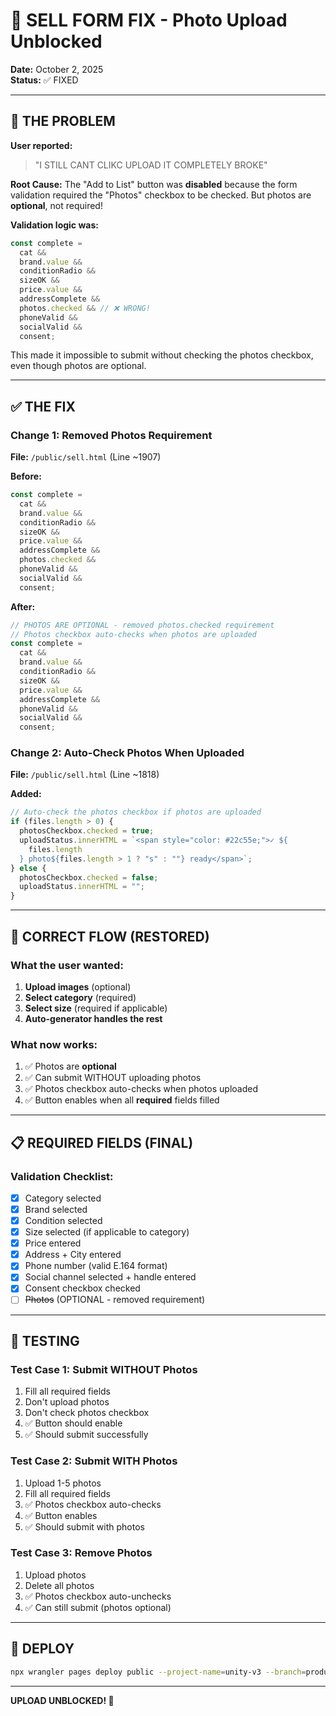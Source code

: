 # 🔧 SELL FORM FIX - Photo Upload Unblocked

**Date:** October 2, 2025  
**Status:** ✅ FIXED

---

## 🐛 THE PROBLEM

**User reported:**

> "I STILL CANT CLIKC UPLOAD IT COMPLETELY BROKE"

**Root Cause:**
The "Add to List" button was **disabled** because the form validation required the "Photos" checkbox to be checked. But photos are **optional**, not required!

**Validation logic was:**

```javascript
const complete =
  cat &&
  brand.value &&
  conditionRadio &&
  sizeOK &&
  price.value &&
  addressComplete &&
  photos.checked && // ❌ WRONG!
  phoneValid &&
  socialValid &&
  consent;
```

This made it impossible to submit without checking the photos checkbox, even though photos are optional.

---

## ✅ THE FIX

### Change 1: Removed Photos Requirement

**File:** `/public/sell.html` (Line ~1907)

**Before:**

```javascript
const complete =
  cat &&
  brand.value &&
  conditionRadio &&
  sizeOK &&
  price.value &&
  addressComplete &&
  photos.checked &&
  phoneValid &&
  socialValid &&
  consent;
```

**After:**

```javascript
// PHOTOS ARE OPTIONAL - removed photos.checked requirement
// Photos checkbox auto-checks when photos are uploaded
const complete =
  cat &&
  brand.value &&
  conditionRadio &&
  sizeOK &&
  price.value &&
  addressComplete &&
  phoneValid &&
  socialValid &&
  consent;
```

### Change 2: Auto-Check Photos When Uploaded

**File:** `/public/sell.html` (Line ~1818)

**Added:**

```javascript
// Auto-check the photos checkbox if photos are uploaded
if (files.length > 0) {
  photosCheckbox.checked = true;
  uploadStatus.innerHTML = `<span style="color: #22c55e;">✓ ${
    files.length
  } photo${files.length > 1 ? "s" : ""} ready</span>`;
} else {
  photosCheckbox.checked = false;
  uploadStatus.innerHTML = "";
}
```

---

## 🎯 CORRECT FLOW (RESTORED)

### What the user wanted:

1. **Upload images** (optional)
2. **Select category** (required)
3. **Select size** (required if applicable)
4. **Auto-generator handles the rest**

### What now works:

1. ✅ Photos are **optional**
2. ✅ Can submit WITHOUT uploading photos
3. ✅ Photos checkbox auto-checks when photos uploaded
4. ✅ Button enables when all **required** fields filled

---

## 📋 REQUIRED FIELDS (FINAL)

### Validation Checklist:

- [x] Category selected
- [x] Brand selected
- [x] Condition selected
- [x] Size selected (if applicable to category)
- [x] Price entered
- [x] Address + City entered
- [x] Phone number (valid E.164 format)
- [x] Social channel selected + handle entered
- [x] Consent checkbox checked
- [ ] ~~Photos~~ (OPTIONAL - removed requirement)

---

## 🧪 TESTING

### Test Case 1: Submit WITHOUT Photos

1. Fill all required fields
2. Don't upload photos
3. Don't check photos checkbox
4. ✅ Button should enable
5. ✅ Should submit successfully

### Test Case 2: Submit WITH Photos

1. Upload 1-5 photos
2. Fill all required fields
3. ✅ Photos checkbox auto-checks
4. ✅ Button enables
5. ✅ Should submit with photos

### Test Case 3: Remove Photos

1. Upload photos
2. Delete all photos
3. ✅ Photos checkbox auto-unchecks
4. ✅ Can still submit (photos optional)

---

## 🚀 DEPLOY

```bash
npx wrangler pages deploy public --project-name=unity-v3 --branch=production
```

---

**UPLOAD UNBLOCKED! 📸**

